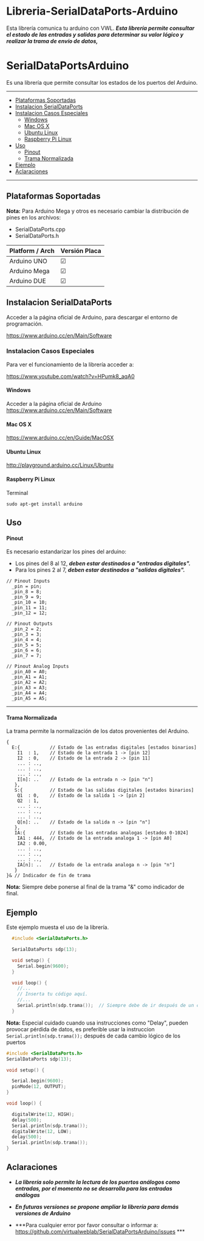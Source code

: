 Libreria-SerialDataPorts-Arduino
==========================

Esta librería comunica tu arduino con VWL.
***Esta librería permite consultar el estado de las entradas y salidas para determinar su valor lógico y realizar la trama de envío de datos,***

# SerialDataPortsArduino

Es una librería que permite consultar los estados de los puertos del Arduino.

***

* [Plataformas Soportadas](#plataformas-soportadas)
* [Instalacion SerialDataPorts](#instalacion-serialdataports)
* [Instalacion Casos Especiales](#instalacion-casos-especiales)
  * [Windows](#windows)
  * [Mac OS X](#mac-os-x)
  * [Ubuntu Linux](#ubuntu-linux)
  * [Raspberry Pi Linux](#raspberry-pi-linux)
* [Uso](#uso)
  * [Pinout](#pinout)
  * [Trama Normalizada](#trama-normalizada)
* [Ejemplo](#ejemplo)
* [Aclaraciones](#aclaraciones)

***
## Plataformas Soportadas

**Nota:** Para Arduino Mega  y otros es necesario cambiar la distribución de pines en los archivos:
- SerialDataPorts.cpp
- SerialDataPorts.h

| Platform / Arch | Versión Placa|
|       ---       | --- |
| Arduino UNO    |  ☑  |  
| Arduino Mega   |  ☑  |  
| Arduino DUE |  ☑  |  

## Instalacion SerialDataPorts

Acceder a la página oficial de Arduino, para descargar el entorno de programación.

https://www.arduino.cc/en/Main/Software

### Instalacion Casos Especiales

Para ver el funcionamiento de la librería acceder a:

https://www.youtube.com/watch?v=HPumk8_aqA0

#### Windows

Acceder a la página oficial de Arduino
https://www.arduino.cc/en/Main/Software

#### Mac OS X

https://www.arduino.cc/en/Guide/MacOSX

#### Ubuntu Linux

http://playground.arduino.cc/Linux/Ubuntu

#### Raspberry Pi Linux
Terminal
```
sudo apt-get install arduino
```

## Uso


#### Pinout

Es necesario estandarizar los pines del arduino:

- Los pines del 8 al 12, ***deben estar destinados a "entradas digitales".***
- Para los pines 2 al 7, ***deben estar destinados a "salidas digitales".***

```
// Pinout Inputs
  _pin = pin;
  _pin_8 = 8;
  _pin_9 = 9;
  _pin_10 = 10;
  _pin_11 = 11;
  _pin_12 = 12;

// Pinout Outputs
  _pin_2 = 2;
  _pin_3 = 3;
  _pin_4 = 4;
  _pin_5 = 5;
  _pin_6 = 6;
  _pin_7 = 7;

// Pinout Analog Inputs
  _pin_A0 = A0;
  _pin_A1 = A1;
  _pin_A2 = A2;
  _pin_A3 = A3;
  _pin_A4 = A4;
  _pin_A5 = A5;
```
***

#### Trama Normalizada

La trama permite la normalización de los datos provenientes del Arduino.

```
{
  E:{           // Estado de las entradas digitales [estados binarios]
    I1  : 1,    // Estado de la entrada 1 -> [pin 12]
    I2  : 0,    // Estado de la entrada 2 -> [pin 11]
    ... : ..,
    ... : ..,
    ... : ..,
    I[n]: ..    // Estado de la entrada n -> [pin "n"]
   },
   S:{          // Estado de las salidas digitales [estados binarios]
    Q1  : 0,    // Estado de la salida 1 -> [pin 2]
    Q2  : 1,
    ... : ..,
    ... : ..,
    ... : ..,
    Q[n]: ..    // Estado de la salida n -> [pin "n"]
   },
   IA:{         // Estado de las entradas analogas [estados 0-1024]
    IA1 : 444,  // Estado de la entrada analoga 1 -> [pin A0]
    IA2 : 0.00,
    ... : ..,
    ... : ..,
    ... : ..,
    IA[n]: ..   // Estado de la entrada analoga n -> [pin "n"]
   }
}& // Indicador de fin de trama
```

**Nota:** Siempre debe ponerse al final de la trama "&" como indicador de final.

## Ejemplo

Este ejemplo muesta el uso de la librería.


```cpp
  #include <SerialDataPorts.h>

  SerialDataPorts sdp(13);

  void setup() {
    Serial.begin(9600);
  }

  void loop() {
    //...
    // Inserta tu código aquí.
    //...
    Serial.println(sdp.trama());  // Siempre debe de ir después de un cambio de estado lógico.
  }
```

**Nota:** Especial cuidado cuando usa instrucciones como "Delay", pueden provocar
pérdida de datos, es preferible usar la instruccion `Serial.println(sdp.trama());`
después de cada cambio lógico de los puertos

```cpp
#include <SerialDataPorts.h>
SerialDataPorts sdp(13);

void setup() {

  Serial.begin(9600);
  pinMode(12, OUTPUT);
}

void loop() {

  digitalWrite(12, HIGH);   
  delay(500);   
  Serial.println(sdp.trama());  
  digitalWrite(12, LOW);    
  delay(500);
  Serial.println(sdp.trama());
}
```
## Aclaraciones


- ***La librería solo permite la lectura de los puertos análogos como entradas,
por el momento no se desarrolla para las entradas análogas***

- ***En futuras versiones se propone ampliar la librería para demás versiones de Arduino***

- ***Para cualquier error por favor consultar o informar a: https://github.com/virtualweblab/SerialDataPortsArduino/issues ***
